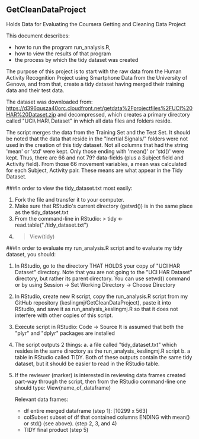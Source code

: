 ## GetCleanDataProject
Holds Data for Evaluating the Coursera Getting and Cleaning Data Project

This document describes:
* how to run the program run_analysis.R,
* how to view the results of that program
* the process by which the tidy dataset was created

The purpose of this project is to start with the raw data from the Human
Activity Recognition Project using Smartphone Data from the University
of Genova, and from that, create a tidy dataset having merged their training
data and their test data.

The dataset was downloaded from:
https://d396qusza40orc.cloudfront.net/getdata%2Fprojectfiles%2FUCI%20HAR%20Dataset.zip 
and decompressed, which creates a primary directory called "UCI\ HAR\ Dataset"
in which all data files and folders reside.


The script merges the data from the Training Set and the Test Set.  It
should be noted that the data that reside in the "Inertial Signals/"
folders were not used in the creation of this tidy dataset.  Not all
columns that had the string 'mean' or 'std' were kept.  Only those
ending with 'mean()' or 'std()' were kept.  Thus, there are 66 and not
79?  data-fields (plus a Subject field and Activity field).  From
those 66 movement variables, a mean was calculated for each Subject,
Activity pair.  These means are what appear in the Tidy Dataset.



###In order to view the tidy_dataset.txt most easily:

1. Fork the file and transfer it to your computer.
2. Make sure that RStudio's current directory (getwd()) is in the same place
   as the tidy_dataset.txt
3. From the command-line in RStudio: > tidy <- read.table("./tidy_dataset.txt")
4. > View(tidy)



###In order to evaluate my run_analysis.R script and to evaluate my tidy dataset,
you should:

1. In RStudio, go to the directory THAT HOLDS your copy of "UCI HAR Dataset"
   directory.  Note that you are not going to the "UCI HAR Dataset" directory,
   but rather its parent directory.  You can use setwd() command or by using
   Session -> Set Working Directory -> Choose Directory

2. In RStudio, create new R script, copy the run_analysis.R script from my 
   GitHub repository (keslingmj/GetCleanDataProject), paste it into RStudio,
   and save it as run_analysis_keslingmj.R so that it does not interfere
   with other copies of this script.

3. Execute script in RStudio: Code -> Source
   It is assumed that both the "plyr" and "dplyr" packages are installed

4. The script outputs 2 things:
       a. a file called "tidy_dataset.txt" which resides in the same directory
       	  as the run_analysis_keslingmj.R script
       b. a table in RStudio called TIDY.
   Both of these outputs contain the same tidy dataset, but it should be easier
   to read in the RStudio table.

5. If the reviewer (marker) is interested in reviewing data frames created
   part-way through the script, then from the RStudio command-line one should
   type: View(name_of_dataframe)

   Relevant data frames:
   	  * df		entire merged dataframe (step 1): [10299 x 563]
	  * colSubset	subset of df that contained columns ENDING with
	    		mean() or std() (see above).  (step 2, 3, and 4)
	  * TIDY	final product (step 5)


